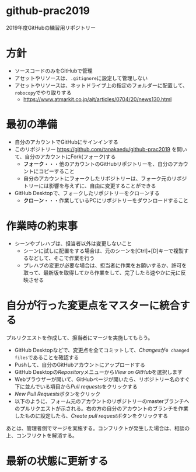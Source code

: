# github-prac2019
2019年度GitHubの練習用リポジトリー

# 方針
- ソースコードのみをGitHubで管理
- アセットやリソースは、`.gitignore`に設定して管理しない
- アセットやリソースは、ネットドライブ上の指定のフォルダーに配置して、`robocopy`でやり取りする
  - https://www.atmarkit.co.jp/ait/articles/0704/20/news130.html
  
# 最初の準備
- 自分のアカウントでGitHubにサインインする
- このリポジトリー https://github.com/tanakaedu/github-prac2019 を開いて、自分のアカウントにFork(フォーク)する
  - **フォーク**・・・他のアカウントのGitHubリポジトリーを、自分のアカウントにコピーすること
  - 自分のアカウントにフォークしたリポジトリーは、フォーク元のリポジトリーには影響を与えずに、自由に変更することができる
- GitHub Desktopで、フォークしたリポジトリーをクローンする
  - **クローン**・・・作業しているPCにリポジトリーをダウンロードすること

# 作業時の約束事
- シーンやプレハブは、担当者以外は変更しないこと
  - シーンに試しに配置をする場合は、元のシーンを[Ctrl]+[D]キーで複製するなどして、そこで作業を行う
  - プレハブの変更が必要な場合は、担当者に作業をお願いするか、許可を取って、最新版を取得してから作業をして、完了したら速やかに元に反映させる

# 自分が行った変更点をマスターに統合する
プルリクエストを作成して、担当者にマージを実施してもらう。

- GitHub Desktopなどで、変更点を全てコミットして、*Changes*が`0 changed files`であることを確認する
- Pushして、自分のGitHubアカウントにアップロードする
- GitHub Desktopの*Repository*メニューから*View on GitHub*を選択します
- Webブラウザーが開いて、GitHubページが開いたら、リポジトリー名のすぐ下に並んでいる項目から*Pull requests*をクリックする
- *New Pull Requests*ボタンをクリック
- 以下のように、フォーム元のアカウントのリポジトリーのmasterブランチへのプルリクエストが示される。右の方の自分のアカウントのブランチを作業したものに設定したら、*Create pull request*ボタンをクリックする

あとは、管理者側でマージを実施する。コンフリクトが発生した場合は、相談の上、コンフリクトを解消する。

# 最新の状態に更新する






